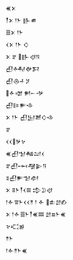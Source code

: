 <div class='block'>
<div class='line'>𒌍𒉽</div>
<div class='line'>𒐕𒉽 𒁹𒈨 𒃲𒌑</div>
<div class='line'>𒑆𒉽 𒁹𒈨</div>
<div class='line'>𒌋𒉽 𒁹𒈨 𒄭</div>
<div class='line'>𒉽 𒐐 𒃲𒋼𒀀</div>
<div class='line'>𒌷𒅈𒉻𒁕</div>
<div class='line'>𒌷𒁲𒈦𒋡</div>
<div class='line'>𒅆𒌝 𒂍𒀸𒋩</div>
<div class='line'>𒌷𒄿𒊓𒈾</div>
<div class='line'>𒉽 𒁹𒈨 𒌷𒌨𒍪𒄭𒈾</div>
<div class='line'>𒐐</div>
<div class='line'>𒌋𒌋𒃻𒆳</div>
<div class='line'>𒌍𒌷𒈠𒄀𒁺𒌋</div>
<div class='line'>𒐐𒌷𒆰𒆷𒉌𒀀</div>
<div class='line'>𒐏𒌷𒊓𒈠𒀠</div>
<div class='line'>𒉽 𒐉𒈨𒐕𒌋𒐋 𒄠𒊒𒋼</div>
<div class='line'>𒁹𒅆𒐊𒈨𒌋𒌋𒈫 𒁹 𒅆 𒉺𒇻𒁓</div>
<div class='line'>𒉽 𒁹𒅆𒑆𒈨𒐕𒌍𒐍 𒇻𒊺𒈨𒌍</div>
<div class='line'>𒆳𒄣𒂊</div>
<div class='line'>𒈫𒈨</div>
<div class='line'>𒁹𒅆𒈫𒈨𒌍</div>
</div>